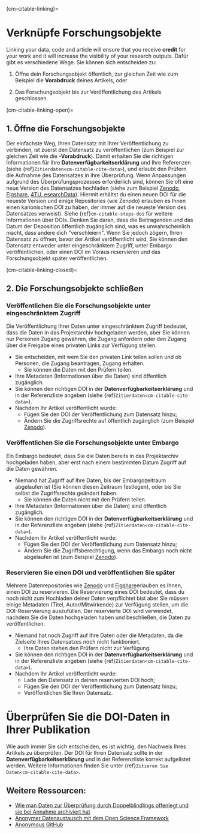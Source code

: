 (cm-citable-linking)=

# Verknüpfe Forschungsobjekte

Linking your data, code and article will ensure that you receive **credit** for your work and it will increase the visibility of your research outputs. Dafür gibt es verschiedene Wege. Sie können sich entscheiden zu:

1) Öffne dein Forschungsobjekt öffentlich, zur gleichen Zeit wie zum Beispiel die **Vorabdruck** deines Artikels, oder

2) Das Forschungsobjekt bis zur Veröffentlichung des Artikels geschlossen.

(cm-citable-linking-open)=
## 1. Öffne die Forschungsobjekte

Der einfachste Weg, Ihren Datensatz mit Ihrer Veröffentlichung zu verbinden, ist zuerst den Datensatz zu veröffentlichen (zum Beispiel zur gleichen Zeit wie die **-Vorabdruck**). Damit erhalten Sie die richtigen Informationen für Ihre **Datenverfügbarkeitserklärung** und Ihre Referenzen (siehe {ref}`Zitierdaten<cm-citable-cite-data>`), und erlaubt den Prüfern die Aufnahme des Datensatzes in ihre Überprüfung. Wenn Anpassungen aufgrund des Überprüfungsprozesses erforderlich sind, können Sie oft eine neue Version des Datensatzes hochladen (siehe zum Beispiel [Zenodo](https://zenodo.org/), [Figshare](https://figshare.com/), [4TU. esearchData](https://data.4tu.nl/info//en/)). Hiermit erhältst du einen neuen DOI für die neueste Version und einige Repositories (wie Zenodo) erlauben es Ihnen einen kanonischen DOI zu haben, der immer auf die neueste Version des Datensatzes verweist). Siehe {ref}`cm-citable-steps-doi` für weitere Informationen über DOIs. Denken Sie daran, dass die Beitragenden und das Datum der Deposition öffentlich zugänglich sind, was es unwahrscheinlich macht, dass andere dich "verschleiern". Wenn Sie jedoch zögern, Ihren Datensatz zu öffnen, bevor der Artikel veröffentlicht wird, Sie können den Datensatz entweder unter eingeschränktem Zugriff, unter Embargo veröffentlichen, oder einen DOI im Voraus reservieren und das Forschungsobjekt später veröffentlichen.

(cm-citable-linking-closed)=
## 2. Die Forschungsobjekte schließen

### Veröffentlichen Sie die Forschungsobjekte unter eingeschränktem Zugriff

Die Veröffentlichung Ihrer Daten unter eingeschränktem Zugriff bedeutet, dass die Daten in das Projektarchiv hochgeladen werden, aber Sie können nur Personen Zugang gewähren, die Zugang anfordern oder den Zugang über die Freigabe eines privaten Links zur Verfügung stellen.
* Sie entscheiden, mit wem Sie den privaten Link teilen sollen und ob Personen, die Zugang beantragen, Zugang erhalten.
    * Sie können die Daten mit den Prüfern teilen.
* Ihre Metadaten (Informationen über die Daten) sind öffentlich zugänglich.
* Sie können den richtigen DOI in der **Datenverfügbarkeitserklärung** und in der Referenzliste angeben (siehe {ref}`Zitierdaten<cm-citable-cite-data>`).
* Nachdem Ihr Artikel veröffentlicht wurde:
    * Fügen Sie den DOI der Veröffentlichung zum Datensatz hinzu;
    * Ändern Sie die Zugriffsrechte auf öffentlich zugänglich (zum Beispiel [Zenodo](https://zenodo.org/)).

### Veröffentlichen Sie die Forschungsobjekte unter Embargo

Ein Embargo bedeutet, dass Sie die Daten bereits in das Projektarchiv hochgeladen haben, aber erst nach einem bestimmten Datum Zugriff auf die Daten gewähren.
* Niemand hat Zugriff auf Ihre Daten, bis der Embargozeitraum abgelaufen ist (Sie können diesen Zeitraum festlegen), oder bis Sie selbst die Zugriffsrechte geändert haben.
    * Sie können die Daten nicht mit den Prüfern teilen.
* Ihre Metadaten (Informationen über die Daten) sind öffentlich zugänglich.
* Sie können den richtigen DOI in der **Datenverfügbarkeitserklärung** und in der Referenzliste angeben (siehe {ref}`Zitierdaten<cm-citable-cite-data>`).
* Nachdem Ihr Artikel veröffentlicht wurde:
    * Fügen Sie den DOI der Veröffentlichung zum Datensatz hinzu;
    * Ändern Sie die Zugriffsberechtigung, wenn das Embargo noch nicht abgelaufen ist (zum Beispiel [Zenodo](https://zenodo.org/)).

### Reservieren Sie einen DOI und veröffentlichen Sie später

Mehrere Datenrepositories wie [Zenodo](https://zenodo.org/) und [Figshare](https://figshare.com/)erlauben es Ihnen, einen DOI zu reservieren. Die Reservierung eines DOI bedeutet, dass du noch nicht zum Hochladen deiner Daten verpflichtet bist aber Sie müssen einige Metadaten (Titel, Autor/Mitwirkende) zur Verfügung stellen, um die DOI-Reservierung auszufüllen. Der reservierte DOI wird verwendet, nachdem Sie die Daten hochgeladen haben und beschließen, die Daten zu veröffentlichen.
* Niemand hat noch Zugriff auf Ihre Daten oder die Metadaten, da die Zielseite Ihres Datensatzes noch nicht funktioniert.
    * Ihre Daten stehen den Prüfern nicht zur Verfügung.
* Sie können den richtigen DOI in der **Datenverfügbarkeitserklärung** und in der Referenzliste angeben (siehe {ref}`Zitierdaten<cm-citable-cite-data>`).
* Nachdem Ihr Artikel veröffentlicht wurde:
    * Lade den Datensatz in deinen reservierten DOI hoch;
    * Fügen Sie den DOI der Veröffentlichung zum Datensatz hinzu;
    * Veröffentlichen Sie Ihren Datensatz.

# Überprüfen Sie die DOI-Daten in Ihrer Publikation

Wie auch immer Sie sich entscheiden, es ist wichtig, den Nachweis Ihres Artikels zu überprüfen. Der DOI für Ihren Datensatz sollte in der **Datenverfügbarkeitserklärung** und in der Referenzliste korrekt aufgelistet werden. Weitere Informationen finden Sie unter {ref}`Zitieren Sie Daten<cm-citable-cite-data>`.


## Weitere Ressourcen:

* [Wie man Daten zur Überprüfung durch Doppelblindlings offenlegt und sie bei Annahme archiviert hat](https://ineed.coffee/5205/how-to-disclose-data-for-double-blind-review-and-make-it-archived-open-data-upon-acceptance/)
* [Anonymer Datenaustausch mit dem Open Science Framework](https://help.osf.io/hc/en-us/articles/360019930333-Create-a-View-only-Link-for-a-Project)
* [Anonymous GitHub](https://anonymous.4open.science/)
